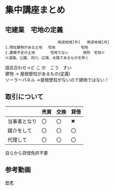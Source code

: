 # 集中講座まとめ

## 宅建業　宅地の定義
```
                        用途地域[外]   用途地域[内]
1.現在建物がある土地　 宅地　　　　　　　宅地
2.建築予定の土地       宅地でない　　　　原則　宅地※
※道路、公園、河川、広場、水路であるものを除く
```
語呂合わせ→ど こ か　こう　すい  
建物 -> 屋根壁柱があるもの(定義)  
ソーラーパネル ->屋根壁柱がないので建物ではない！
## 取引について
| | 売買 | 交換 |貸借|  
|-----|-----|-----|-----|
| 当事者となり | 〇 | 〇|✖|
|媒介をして | 〇| 〇 |〇|
| 代理して | 〇 | 〇 |〇|

自らから貸借免許不要


## 参考動画
[参考](https://youtu.be/GnMFggHcxNk?si=tQmGIolk-wGHU9RA)